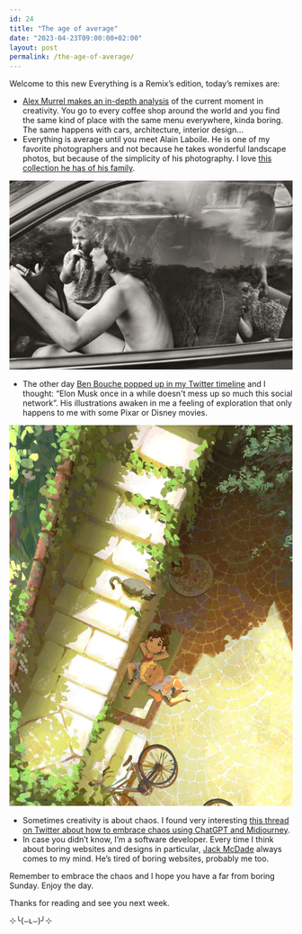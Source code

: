 ```yaml
---
id: 24
title: "The age of average"
date: "2023-04-23T09:00:00+02:00"
layout: post
permalink: /the-age-of-average/
---
```


Welcome to this new Everything is a Remix’s edition, today’s remixes are:

- [Alex Murrel makes an in-depth analysis](https://www.alexmurrell.co.uk/articles/the-age-of-average?utm_source=everythingisaremix&utm_medium=email&utm_campaign=newsletter-no-01) of the current moment in creativity. You go to every coffee shop around the world and you find the same kind of place with the same menu everywhere, kinda boring. The same happens with cars, architecture, interior design…
- Everything is average until you meet Alain Laboile. He is one of my favorite photographers and not because he takes wonderful landscape photos, but because of the simplicity of his photography. I love [this collection he has of his family](https://laboile.com/la-famille?utm_source=everythingisaremix&utm_medium=email&utm_campaign=newsletter-no-01).

![](/assets/images/posts/2024/01/https3A2F2Fsubstack-post-media.s3.amazonaws.com2Fpublic2Fimages2F6c28de4c-5460-4a5f-8c4b-6bbf3ce20f47_1024x683.jpg)

- The other day [Ben Bouche popped up in my Twitter timeline](https://twitter.com/RoucheBen/status/1645787218638942208?ref=albertogalca.com) and I thought: “Elon Musk once in a while doesn't mess up so much this social network”. His illustrations awaken in me a feeling of exploration that only happens to me with some Pixar or Disney movies.

![Imagen](/assets/images/posts/2024/01/https3A2F2Fsubstack-post-media.s3.amazonaws.com2Fpublic2Fimages2Fd59c9cad-7259-4945-8ff6-287c1f7c05ab_1753x2350.jpg "Imagen")

- Sometimes creativity is about chaos. I found very interesting [this thread on Twitter about how to embrace chaos using ChatGPT and Midjourney](https://twitter.com/bl_artcult/status/1644413172521250817?ref=albertogalca.com).
- In case you didn’t know, I’m a software developer. Every time I think about boring websites and designs in particular, [Jack McDade](https://jackmcdade.com/?utm_source=everythingisaremix&utm_medium=email&utm_campaign=newsletter-no-01) always comes to my mind. He’s tired of boring websites, probably me too.

Remember to embrace the chaos and I hope you have a far from boring Sunday. Enjoy the day.

Thanks for reading and see you next week.

⊹╰(⌣ʟ⌣)╯⊹
